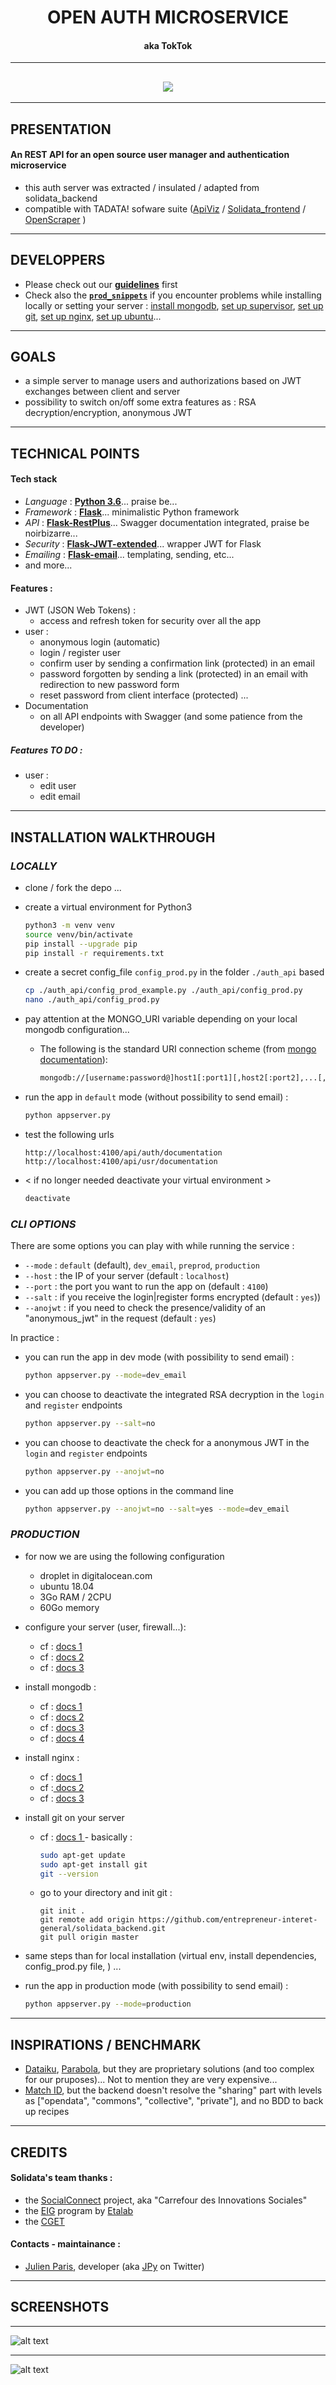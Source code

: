 <div align=center> 
	<h1>OPEN AUTH MICROSERVICE </h1>
	<h4>aka TokTok</h4>
</div>

---------

<h2 align=center>
	<img style="max-height:300px" src="./static/logo_auth_microservice.png">
</h2>

-------
## PRESENTATION

#### An REST API for an open source user manager and authentication microservice

- this auth server was extracted / insulated / adapted from solidata_backend
- compatible with TADATA! sofware suite ([ApiViz](https://github.com/entrepreneur-interet-general/CIS-front) / [Solidata_frontend](https://github.com/entrepreneur-interet-general/solidata_frontend) / [OpenScraper](https://github.com/entrepreneur-interet-general/OpenScraper) )



--------

## DEVELOPPERS

- Please check out our **[guidelines](./GUIDELINES_DEV.md)** first
- Check also the **[`prod_snippets`](./prod_snippets)** if you encounter problems while installing locally or setting your server : [install mongodb](./prod_snippets/prod_mongodb.md), [set up supervisor](./prod_snippets/prod_supervisor.md), [set up git](./prod_snippets/prod_git.md), [set up nginx](./prod_snippets/prod_nginx.md), [set up ubuntu](./prod_snippets/prod_ubuntu.md)...

-------

## GOALS

- a simple server to manage users and authorizations based on JWT exchanges between client and server
- possibility to switch on/off some extra features as : RSA decryption/encryption, anonymous JWT 


------

## TECHNICAL POINTS

#### Tech stack
- _Language_  : **[Python 3.6](https://www.python.org/)**... praise be...
- _Framework_ : **[Flask](http://flask.pocoo.org/)**... minimalistic Python framework
- _API_       : **[Flask-RestPlus](http://flask-restplus.readthedocs.io/en/stable/)**... Swagger documentation integrated, praise be noirbizarre...
- _Security_  : **[Flask-JWT-extended](https://flask-jwt-extended.readthedocs.io/en/latest/)**... wrapper JWT for Flask
- _Emailing_  : **[Flask-email](https://pythonhosted.org/Flask-Mail/)**... templating, sending, etc...
- and more...

#### Features :

- JWT (JSON Web Tokens) :
	- access and refresh token for security over all the app
- user :
	- anonymous login (automatic)
	- login / register user 
	- confirm user by sending a confirmation link (protected) in an email 
	- password forgotten by sending a link (protected) in an email with redirection to new password form 
	- reset password from client interface (protected) ...
- Documentation 
	- on all API endpoints with Swagger (and some patience from the developer)

##### Features TO DO  :
- user : 
	- edit user
	- edit email


-------

## INSTALLATION WALKTHROUGH 

### _LOCALLY_

- clone / fork the depo 
	...

- create a virtual environment for Python3
	
	```bash
	python3 -m venv venv
	source venv/bin/activate
	pip install --upgrade pip
	pip install -r requirements.txt
	```

- create a secret config_file `config_prod.py` in the folder `./auth_api` based 

	```bash
	cp ./auth_api/config_prod_example.py ./auth_api/config_prod.py
	nano ./auth_api/config_prod.py 
	```

- pay attention at the MONGO_URI variable depending on your local mongodb configuration...
	- The following is the standard URI connection scheme (from [mongo documentation](https://docs.mongodb.com/manual/reference/connection-string/)):
		```bash
		mongodb://[username:password@]host1[:port1][,host2[:port2],...[,hostN[:portN]]][/[database][?options]]
		```

- run the app in `default` mode (without possibility to send email) : 

	```bash
	python appserver.py
	``` 

- test the following urls 
	
	```
	http://localhost:4100/api/auth/documentation
	http://localhost:4100/api/usr/documentation
	```

- < if no longer needed deactivate your virtual environment >

	```bash
	deactivate
	```

### _CLI OPTIONS_

There are some options you can play with while running the service :
- `--mode` : `default` (default), `dev_email`, `preprod`, `production`
- `--host` : the IP of your server (default : `localhost`)
- `--port` : the port you want to run the app on (default : `4100`)
- `--salt` : if you receive the login|register forms encrypted (default : `yes`))
- `--anojwt` : if you need to check the presence/validity of an "anonymous_jwt" in the request (default : `yes`) 

In practice : 

- you can run the app in dev mode (with possibility to send email) : 

	```bash
	python appserver.py --mode=dev_email
	``` 

- you can choose to deactivate the integrated RSA decryption in the `login` and `register` endpoints

	```bash
	python appserver.py --salt=no
	``` 

- you can choose to deactivate the check for a anonymous JWT in the `login` and `register` endpoints

	```bash
	python appserver.py --anojwt=no
	``` 

- you can add up those options in the command line
	```bash
	python appserver.py --anojwt=no --salt=yes --mode=dev_email
	``` 

### _PRODUCTION_

- for now we are using the following configuration

	- droplet in digitalocean.com
	- ubuntu 18.04
	- 3Go RAM / 2CPU
	- 60Go memory

- configure your server (user, firewall...): 
	- cf : [ docs 1 ](https://www.digitalocean.com/community/tutorials/initial-server-setup-with-ubuntu-18-04) 
	- cf : [ docs 2 ](https://www.digitalocean.com/community/tutorials/how-to-setup-a-firewall-with-ufw-on-an-ubuntu-and-debian-cloud-server) 
	- cf : [ docs 3 ](https://scottlinux.com/2011/10/10/ufw-allow-from-specific-ip-on-specific-port/ )

- install mongodb : 
	- cf : [ docs 1 ](https://docs.mongodb.com/manual/tutorial/install-mongodb-on-ubuntu/)
	- cf : [ docs 2 ](https://www.digitalocean.com/community/tutorials/how-to-install-mongodb-on-ubuntu-18-04)	
	- cf : [ docs 3 ](https://www.digitalocean.com/community/tutorials/how-to-install-and-secure-mongodb-on-ubuntu-16-04#part-two-securing-mongodb) 
	- cf : [ docs 4 ](https://www.tecmint.com/install-mongodb-on-ubuntu-18-04/ )


- install nginx : 
	- cf : [ docs 1 ](https://www.digitalocean.com/community/tutorials/how-to-install-nginx-on-ubuntu-18-04)
	- cf :[ docs 2](https://linuxize.com/post/how-to-install-nginx-on-ubuntu-18-04/)
	- cf : [ docs 3 ](https://linuxize.com/post/how-to-set-up-nginx-server-blocks-on-ubuntu-18-04/ )


- install git on your server
	- cf : [ docs 1 ](https://www.digitalocean.com/community/tutorials/how-to-install-git-on-ubuntu-18-04)	- basically : 
		```bash
		sudo apt-get update
		sudo apt-get install git
		git --version
		```
	- go to your directory and init git :
		```
		git init . 
		git remote add origin https://github.com/entrepreneur-interet-general/solidata_backend.git
		git pull origin master
		```

- same steps than for local installation (virtual env, install dependencies, config_prod.py file, ) ... 

- run the app in production mode (with possibility to send email) : 

	```bash 
	python appserver.py --mode=production
	``` 

------

## INSPIRATIONS / BENCHMARK

- [Dataiku](https://www.dataiku.com/), [Parabola](https://parabola.io/), but they are proprietary solutions (and too complex for our pruposes)... Not to mention they are very expensive...
- [Match ID](https://matchid-project.github.io/), but the backend doesn't resolve the "sharing" part with levels as ["opendata", "commons", "collective", "private"], and no BDD to back up recipes


-------

## CREDITS 

#### Solidata's team thanks :

- the [SocialConnect](https://entrepreneur-interet-general.etalab.gouv.fr/defi/2017/09/26/socialconnect/) project, aka "Carrefour des Innovations Sociales"
- the [EIG](https://entrepreneur-interet-general.etalab.gouv.fr/) program by [Etalab](https://www.etalab.gouv.fr/)
- the [CGET](http://www.cget.gouv.fr/)

#### Contacts - maintainance :

- [Julien Paris](<mailto:julien.paris@cget.gouv.fr>), developer (aka [JPy](https://twitter.com/jparis_py) on Twitter)

-------

## SCREENSHOTS

-------
![alt text](./screenshots/endpoints_users.png "endpoint users")

-------
![alt text](./screenshots/endpoints_auth_server.png "endpoint auth users")



